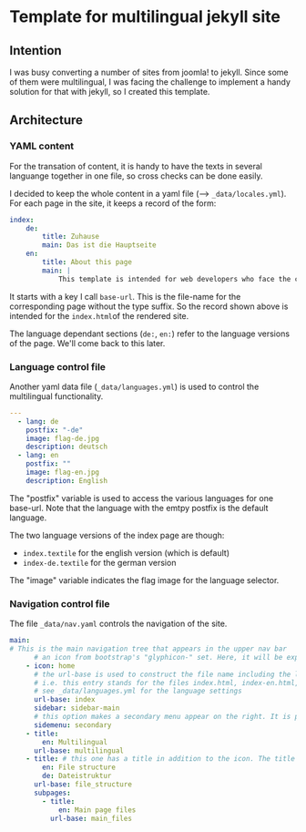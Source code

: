 # Template for multilingual jekyll site

## Intention

I was busy converting a number of sites from joomla! to jekyll. Since some of them were multilingual, I was facing the challenge to implement a handy solution for that with jekyll, so I created this template.

## Architecture

### YAML content
For the transation of content, it is handy to have the texts in several languange together in one file, so cross checks can be done easily. 

I decided to keep the whole content in a yaml file (--> `_data/locales.yml`). For each page in the site, it keeps a record of the form: 

```yaml
index:
    de: 
        title: Zuhause
        main: Das ist die Hauptseite
    en: 
        title: About this page
        main: |
            This template is intended for web developers who face the challenge of a multilanguage site without using a content management system. I wrote this template using the marvellous jekyll site generator. For further information, please refer to the "jekyll homepage":jekyllrb.com. 
````

It starts with a key I call `base-url`. This is the file-name for the corresponding page without the type suffix. So the record shown above is intended for the `index.html`of the rendered site.

The language dependant sections (`de:`, `en:`) refer to the language versions of the page. We'll come back to this later.

### Language control file
Another yaml data file (`_data/languages.yml`) is used to control the multilingual functionality. 

```yaml
---
  - lang: de
    postfix: "-de"
    image: flag-de.jpg
    description: deutsch
  - lang: en
    postfix: ""
    image: flag-en.jpg
    description: English
```

The "postfix" variable is used to access the various languages for one base-url. Note that the language with the emtpy postfix is the default language. 

The two language versions of the index page are though:
* `index.textile` for the english version (which is default)
* `index-de.textile` for the german version

The "image" variable indicates the flag image for the language selector.

### Navigation control file
The file `_data/nav.yaml` controls the navigation of the site.

```yaml
main:
# This is the main navigation tree that appears in the upper nav bar
      # an icon from bootstrap's "glyphicon-" set. Here, it will be expanded to "glyphicon-home"
    - icon: home
      # the url-base is used to construct the file name including the language suffix
      # i.e. this entry stands for the files index.html, index-en.html, index-de.html
      # see _data/languages.yml for the language settings
      url-base: index
      sidebar: sidebar-main
      # this option makes a secondary menu appear on the right. It is possible to declare multiple secondary menu trees. See the "secondary" tree below
      sidemenu: secondary
    - title:
        en: Multilingual
      url-base: multilingual
    - title: # this one has a title in addition to the icon. The title is multilingual
        en: File structure
        de: Dateistruktur
      url-base: file_structure
      subpages: 
        - title:
            en: Main page files
          url-base: main_files
```
